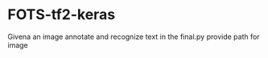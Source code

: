 # FOTS-tf2-keras

Givena an image annotate and recognize text 
in the final.py provide path for image  
